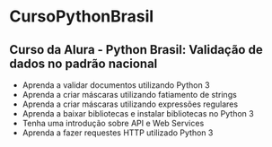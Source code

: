 # CursoPythonBrasil
## Curso da Alura - Python Brasil: Validação de dados no padrão nacional

- Aprenda a validar documentos utilizando Python 3
- Aprenda a criar máscaras utilizando fatiamento de strings
- Aprenda a criar máscaras utilizando expressões regulares
- Aprenda a baixar bibliotecas e instalar bibliotecas no Python 3
- Tenha uma introdução sobre API e Web Services
- Aprenda a fazer requestes HTTP utilizado Python 3
